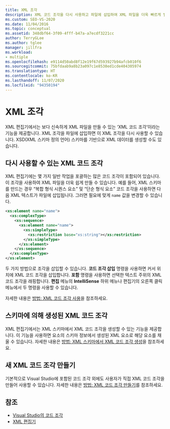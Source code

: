 ```yaml
---
title: XML 조각
description: XML 코드 조각을 다시 사용하고 파일에 삽입하여 XML 파일을 더욱 빠르게 빌드할 수 있도록 하는 XML 편집기의 XML 코드 조각 기능에 대해 알아봅니다.
ms.custom: SEO-VS-2020
ms.date: 11/04/2016
ms.topic: conceptual
ms.assetid: 348dbf64-3f09-4fff-b47a-a7ecdf3221cc
author: TerryGLee
ms.author: tglee
manager: jillfra
ms.workload:
- multiple
ms.openlocfilehash: e9114d50abd8f12e19f67d593927b94afcb010f6
ms.sourcegitcommit: 75bfdaab9a8b23a097c1e8538ed1cde404305974
ms.translationtype: HT
ms.contentlocale: ko-KR
ms.lasthandoff: 11/07/2020
ms.locfileid: "94350194"
---
```

# <a name="xml-snippets"></a>XML 조각

XML 편집기에서는 보다 신속하게 XML 파일을 만들 수 있는 ‘XML 코드 조각’이라는 기능을 제공합니다. XML 조각을 파일에 삽입하면 이 XML 조각을 다시 사용할 수 있습니다. XSD(XML 스키마 정의 언어) 스키마를 기반으로 XML 데이터를 생성할 수도 있습니다.

## <a name="reusable-xml-snippets"></a>다시 사용할 수 있는 XML 코드 조각

XML 편집기에는 몇 가지 일반 작업을 포괄하는 많은 코드 조각이 포함되어 있습니다. 이 조각을 사용하여 XML 파일을 더욱 쉽게 만들 수 있습니다. 예를 들어, XML 스키마를 만드는 경우 “복합 형식 시퀀스 요소” 및 “단순 형식 요소” 코드 조각을 사용하면 다음 XML 텍스트가 파일에 삽입됩니다. 그러면 필요에 맞게 `name` 값을 변경할 수 있습니다.

```xml
<xs:element name="name">
  <xs:complexType>
    <xs:sequence>
      <xs:element name="name">
        <xs:simpleType>
          <xs:restriction base="xs:string"></xs:restriction>
        </xs:simpleType>
      </xs:element>
    </xs:sequence>
  </xs:complexType>
</xs:element>
```

두 가지 방법으로 조각을 삽입할 수 있습니다. **코드 조각 삽입** 명령을 사용하면 커서 위치에 XML 코드 조각을 삽입합니다. **포함** 명령을 사용하면 선택한 텍스트 주위의 XML 코드 조각을 래핑합니다. **편집** 메뉴의 **IntelliSense** 하위 메뉴나 편집기의 오른쪽 클릭 메뉴에서 두 명령을 사용할 수 있습니다.

자세한 내용은 [방법: XML 코드 조각 사용](../xml-tools/how-to-use-xml-snippets.md)을 참조하세요.

## <a name="schema-generated-xml-snippets"></a>스키마에 의해 생성된 XML 코드 조각

XML 편집기에서는 XML 스키마에서 XML 코드 조각을 생성할 수 있는 기능을 제공합니다. 이 기능을 사용하면 요소의 스키마 정보에서 생성된 XML 요소로 해당 요소를 채울 수 있습니다. 자세한 내용은 [방법: XML 스키마에서 XML 코드 조각 생성](../xml-tools/how-to-generate-an-xml-snippet-from-an-xml-schema.md)을 참조하세요.

## <a name="create-new-xml-snippets"></a>새 XML 코드 조각 만들기

기본적으로 Visual Studio에 포함된 코드 조각 외에도 사용자가 직접 XML 코드 조각을 만들어 사용할 수 있습니다. 자세한 내용은 [방법: XML 코드 조각 만들기](../xml-tools/how-to-create-xml-snippets.md)를 참조하세요.

## <a name="see-also"></a>참조

- [Visual Studio의 코드 조각](../ide/code-snippets.md)
- [XML 편집기](../xml-tools/xml-editor.md)
